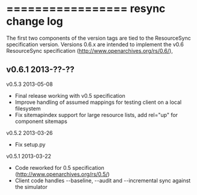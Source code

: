 =================
resync change log
=================

The first two components of the version tags are tied to the ResourceSync specification 
version. Versions 0.6.x are intended to implement the v0.6 ResourceSync specification
(http://www.openarchives.org/rs/0.6/),

v0.6.1 2013-??-??
-

v0.5.3 2013-05-08
- Final release working with v0.5 specification
- Improve handling of assumed mappings for testing client on a local filesystem
- Fix sitemapindex support for large resource lists, add rel="up" for component sitemaps

v0.5.2 2013-03-26
- Fix setup.py

v0.5.1 2013-03-22
- Code reworked for 0.5 specification (http://www.openarchives.org/rs/0.5/)
- Client code handles --baseline, --audit and --incremental sync against the simulator
